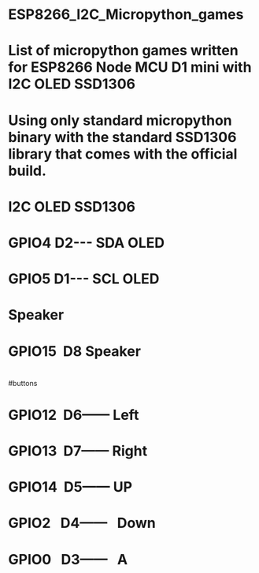 # ESP8266_I2C_Micropython_games
# List of micropython games written for ESP8266 Node MCU D1 mini with I2C OLED SSD1306
# Using only standard micropython binary with the standard SSD1306 library that comes with the official build.
#
#
# I2C OLED SSD1306 
# GPIO4   D2---  SDA OLED
# GPIO5   D1---  SCL  OLED
#
# Speaker
# GPIO15  D8     Speaker
#
#buttons
# GPIO12  D6——   Left  
# GPIO13  D7——   Right      
# GPIO14  D5——   UP     
# GPIO2   D4——   Down    
# GPIO0   D3——   A
